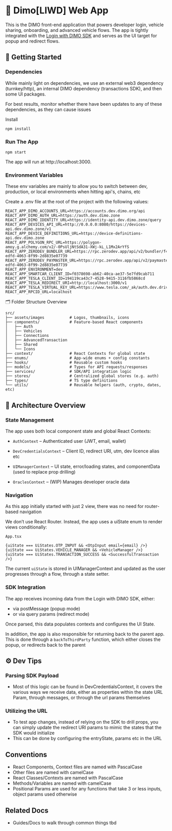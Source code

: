 #  🚗 Dimo[LIWD] Web App

This is the DIMO front-end application that powers developer login, vehicle sharing, onboarding, and advanced vehicle flows. The app is tightly integrated with the [Login with DIMO SDK](https://github.com/DIMO-Network/dimo-login-button) and serves as the UI target for popup and redirect flows.

## 🚀 Getting Started

### Dependencies

While mainly light on dependencies, we use an external web3 dependency (turnkey/http), an internal DIMO dependency (transactions SDK), and then some UI packages. 

For best results, monitor whether there have been updates to any of these dependencies, as they can cause issues

Install
```
npm install
```

### Run The App

```
npm start
```

The app will run at http://localhost:3000.

### Environment Variables

These env variables are mainly to allow you to switch between dev, production, or local environments when hitting api's, chains, etc

Create a .env file at the root of the project with the following values:

```
REACT_APP_DIMO_ACCOUNTS_URL=https://accounts.dev.dimo.org/api
REACT_APP_DIMO_AUTH_URL=https://auth.dev.dimo.zone
REACT_APP_DIMO_IDENTITY_URL=https://identity-api.dev.dimo.zone/query
REACT_APP_DEVICES_API_URL=http://0.0.0.0:8080/https://devices-api.dev.dimo.zone/v1
REACT_APP_DEVICE_DEFINITIONS_URL=https://device-definitions-api.dev.dimo.zone
REACT_APP_POLYGON_RPC_URL=https://polygon-amoy.g.alchemy.com/v2/-0PsUljNtSdA31-XWj-kL_L1Mx2ArYfS
REACT_APP_ZERODEV_BUNDLER_URL=https://rpc.zerodev.app/api/v2/bundler/f4d1596a-edfd-4063-8f99-2d8835e07739
REACT_APP_ZERODEV_PAYMASTER_URL=https://rpc.zerodev.app/api/v2/paymaster/f4d1596a-edfd-4063-8f99-2d8835e07739
REACT_APP_ENVIRONMENT=dev
REACT_APP_SMARTCAR_CLIENT_ID=f0378698-ab62-40ca-ae37-5e7fd9cab711
REACT_APP_TESLA_CLIENT_ID=194119ca43c7-4528-9415-3116fb5868cd
REACT_APP_TESLA_REDIRECT_URI=http://localhost:3000/v1
REACT_APP_TESLA_VIRTUAL_KEY_URL=https://www.tesla.com/_ak/auth.dev.drivedimo.com
REACT_APP_RPCID_URL=localhost
```

🗂️ Folder Structure Overview
```
src/
├── assets/images           # Logos, thumbnails, icons
├── components/             # Feature-based React components
│   ├── Auth
│   ├── Vehicles
│   ├── Connections
│   ├── AdvancedTransaction
│   ├── Shared
│   └── Icons
├── context/                # React Contexts for global state
├── enums/                  # App-wide enums + config constants
├── hooks/                  # Reusable custom hooks
├── models/                 # Types for API requests/responses
├── services/               # SDK/API integration logic
├── stores/                 # Centralized global stores (e.g. auth)
├── types/                  # TS type definitions
└── utils/                  # Reusable helpers (auth, crypto, dates, etc)
```

## 🧠 Architecture Overview


### State Management

The app uses both local component state and global React Contexts:

- `AuthContext` – Authenticated user (JWT, email, wallet)

- `DevCredentialsContext` – Client ID, redirect URI, utm, dev licence alias etc

- `UIManagerContext` – UI state, error/loading states, and componentData (used to replace prop drilling)

- `OraclesContext` – (WIP) Manages developer oracle data

### Navigation

As this app initially started with just 2 view, there was no need for router-based navigation

We don’t use React Router. Instead, the app uses a uiState enum to render views conditionally:

`App.tsx`
```
{uiState === UiStates.OTP_INPUT && <OtpInput email={email} />}
{uiState === UiStates.VEHICLE_MANAGER && <VehicleManager />}
{uiState === UiStates.TRANSACTION_SUCCESS && <SuccessfulTransaction />}
```

The current `uiState` is stored in UIManagerContext and updated as the user progresses through a flow, through a state setter.

### SDK Integration
The app receives incoming data from the Login with DIMO SDK, either:
- via postMessage (popup mode)
- or via query params (redirect mode)

Once parsed, this data populates contexts and configures the UI State.

In addition, the app is also responsible for returning back to the parent app. This is done through a `backToThirdParty` function, which either closes the popup, or redirects back to the parent

## ⚙️ Dev Tips

### Parsing SDK Payload
- Most of this logic can be found in DevCredentialsContext, it covers the various ways we receive data, either as properties within the state URL Param, through messages, or through the url params themselves

### Utilizing the URL
- To test app changes, instead of relying on the SDK to drill props, you can simply update the redirect URI params to mimic the states that the SDK would initialize
- This can be done by configuring the entryState, params etc in the URL


## Conventions
- React Components, Context files are named with PascalCase
- Other files are named with camelCase
- React Classes/Contexts are named with PascalCase
- Methods/Variables are named with camelCase
- Positional Params are used for any functions that take 3 or less inputs, object params used otherwise

## Related Docs
- Guides/Docs to walk through common things tbd

